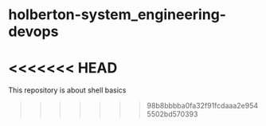 # holberton-system_engineering-devops
<<<<<<< HEAD
=======
This repository is about shell basics
>>>>>>> 98b8bbbba0fa32f91fcdaaa2e9545502bd570393
